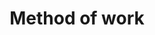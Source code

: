 ---
layout: workflow.ect
title: 'Method of work'
href: '/kitchens/workflow'
lang: en
workflow:
  -
    title: 'Manufacture'
    subcaption: 'High Quality, good ergonomic properties and aesthetic appearance'
    description: 'The kitchen is made over a period from 3 to 40 days and is stored and kept by us until the shipment date. Even as early as the stage of developing and launching the model, we pay attention to every detail. Our aim is always the same: better quality, better ergonomic properties and appearance, improved reliability and warranty'
    image: '/images/manufacturing-big.jpg'
  -
    title: 'Delivery'
    subcaption: 'Own transport of the company and always on time'
    description: 'The furniture and components are delivered using our own transport to the specified address during the week agreed in the contract. The shipment and loading and unloading works are carried out by employees of Dialog. The furniture and components are delivered to the room where they are to be installed or another vacant room on the same floor.'
    image: '/images/delivery-big.jpg'
  -
    title: 'Assembly'
    subcaption: 'By a specialised assembly team'
    description: 'The assembly of the kitchen furniture and components is carried out by specialised assembly teams of Dialog kitchens. The duration may vary – from several days to several weeks. This depends on the complexity of the project, the quality of the repair works carried out in the premises.'
    image: '/images/assembly.jpg'
advantage:
  title: 'Why should I choose "Dialog" kitchens??'
  description: 'Dialog offers original, classic and modern kitchens to suit any style and way of life. Each model has been carefully designed to be practical, ergonomic and functional. We offer complex servicing and uncompromising quality.'
  subtitle: 'For the longevity of your kitchen'
lists:
  -
    title: 'Operating instructions'
    href: '/kitchens/warranty/instructions-for-exploitation'
    span: 'Operating instructions'
  - 
    title: 'Warranty service'
    href: '/kitchens/warranty'
    span: 'Warranty service'
  -
    title: 'Servicing after the warranty period'
    href: '/kitchens/warranty'
    span: 'Servicing after the warranty period'
ptitle: 
  title: 'Professional assembly of the kitchen'
  columns: 
    - 'Our products are with a high quality, which hides behind the  unseen technical details for the final customer, like the properties of the materials, our attitude to the working process and the choice of a business partners. The installers in Dialog Kitchen work very carefully.'
    - 'The quality of the service is from a essential importance for us. We value and safe the property in your home, clean and tidy up our workplace. The overall view of your home will be significantly improved when a beautiful Dialog kitchen is installed.'
---